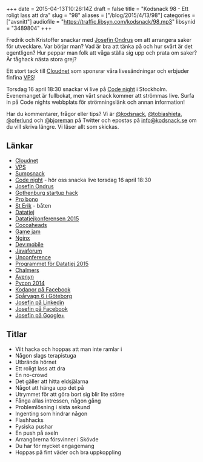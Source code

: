+++
date = 2015-04-13T10:26:14Z
draft = false
title = "Kodsnack 98 - Ett roligt lass att dra"
slug = "98"
aliases = ["/blog/2015/4/13/98"]
categories = ["avsnitt"]
audiofile = "https://traffic.libsyn.com/kodsnack/98.mp3"
libsynid = "3489804"
+++

Fredrik och Kristoffer snackar med [Josefin Ondrus](https://se.linkedin.com/in/josefinondrus) om att arrangera saker för utvecklare. Var börjar man? Vad är bra att tänka på och hur svårt är det egentligen? Hur peppar man folk att våga ställa sig upp och prata om saker? Är tåghack nästa stora grej?

Ett stort tack till [Cloudnet](http://www.cloudnet.se) som sponsrar våra livesändningar och erbjuder finfina  [VPS](http://en.wikipedia.org/wiki/Virtual_private_server)!

Torsdag 16 april 18:30 snackar vi live på [Code night](http://www.codenight.se)  i Stockholm. Evenemanget är fullbokat, men vårt snack kommer att strömmas live. Surfa in på Code nights webbplats för strömningslänk och annan information!

Har du kommentarer, frågor eller tips? Vi är [@kodsnack](https://www.twitter.com/kodsnack), [@tobiashieta](https://www.twitter.com/tobiashieta), [@oferlund](https://www.twitter.com/oferlund) och [@bjoreman](https://www.twitter.com/bjoreman) på Twitter och epostas på [info@kodsnack.se](mailto:info@kodsnack.se) om du vill skriva längre. Vi läser allt som skickas.

## Länkar ##
* [Cloudnet](http://www.cloudnet.se)
* [VPS](http://en.wikipedia.org/wiki/Virtual_private_server)
* [Sumpsnack](http://www.kodsnack.se/sumpsnack)
* [Code night](http://www.codenight.se) - hör oss snacka live torsdag 16 april 18:30
* [Josefin Ondrus](https://se.linkedin.com/in/josefinondrus)
* [Gothenburg startup hack](http://www.gbgstartuphack.com/)
* [Pro bono](http://en.wikipedia.org/wiki/Pro_bono)
* [St Erik](http://www.stromma.se/sv/Goteborg/Inspiration/Skargard/MS-St-Erik/) - båten
* [Datatjej](http://datatjej.se/)
* [Datatjejkonferensen 2015](http://konferens.datatjej.se/#section-1)
* [Cocoaheads](http://cocoaheads.org/)
* [Game jam](http://en.wikipedia.org/wiki/Game_jam)
* [Nginx](http://en.wikipedia.org/wiki/Nginx)
* [Dev:mobile](http://devmobile.se/)
* [Javaforum](http://www.javaforum.se/jf/)
* [Unconference](http://en.wikipedia.org/wiki/Unconference)
* [Programmet för Datatjej 2015](http://konferens.datatjej.se/schema/)
* [Chalmers](http://en.wikipedia.org/wiki/Chalmers_University_of_Technology)
* [Avenyn](http://en.wikipedia.org/wiki/Kungsportsavenyen)
* [Pycon 2014](http://www.pycon.se/2014/)
* [Kodapor på Facebook](https://www.facebook.com/groups/utvecklare.stockholm/)
* [Spårvagn 6 i Göteborg](http://sv.wikipedia.org/wiki/Linje_6_%28G%C3%B6teborgs_sp%C3%A5rv%C3%A4gar%29)
* [Josefin på Linkedin](https://se.linkedin.com/in/josefinondrus)
* [Josefin på Facebook](https://www.facebook.com/josefin.ondrus)
* [Josefin på Google+](https://plus.google.com/107159125311369419659)

## Titlar ##
* Vilt hacka och hoppas att man inte ramlar i
* Någon slags terapistuga
* Utbrända hörnet
* Ett roligt lass att dra
* En no-crowd
* Det gäller att hitta eldsjälarna
* Något att hänga upp det på
* Utrymmet för att göra bort sig blir lite större
* Fånga allas intressen, någon gång
* Problemlösning i sista sekund
* Ingenting som hindrar någon
* Flashhacks
* Fysiska pushar
* En push på axeln
* Arrangörerna försvinner i Skövde
* Du har för mycket engagemang
* Hoppas på fint väder och bra uppkoppling